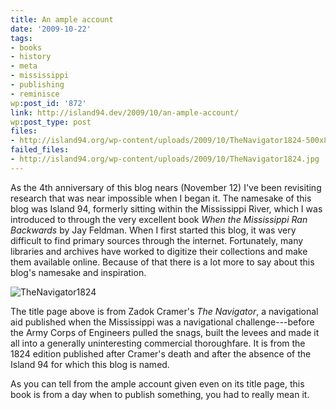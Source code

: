 ```yaml
---
title: An ample account
date: '2009-10-22'
tags:
- books
- history
- meta
- mississippi
- publishing
- reminisce
wp:post_id: '872'
link: http://island94.dev/2009/10/an-ample-account/
wp:post_type: post
files:
- http://island94.org/wp-content/uploads/2009/10/TheNavigator1824-500x851.jpg
failed_files:
- http://island94.org/wp-content/uploads/2009/10/TheNavigator1824.jpg
---
```


As the 4th anniversary of this blog nears (November 12) I've been revisiting research that was near impossible when I began it. The namesake of this blog was Island 94, formerly sitting within the Mississippi River, which I was introduced to through the very excellent book _When the Mississippi Ran Backwards_ by Jay Feldman. When I first started this blog, it was very difficult to find primary sources through the internet. Fortunately, many libraries and archives have worked to digitize their collections and make them available online. Because of that there is a lot more to say about this blog's namesake and inspiration.

![TheNavigator1824](http://island94.org/wp-content/uploads/2009/10/TheNavigator1824-500x851.jpg "TheNavigator1824")

The title page above is from Zadok Cramer's _The Navigator_, a navigational aid published when the Mississippi was a navigational challenge---before the Army Corps of Engineers pulled the snags, built the levees and made it all into a generally uninteresting commercial thoroughfare. It is from the 1824 edition published after Cramer's death and after the absence of the Island 94 for which this blog is named.

As you can tell from the ample account given even on its title page, this book is from a day when to publish something, you had to really mean it.